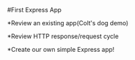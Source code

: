 #First Express App

*Review an existing app(Colt's dog demo)

*Review HTTP response/request cycle

*Create our own simple Express app!